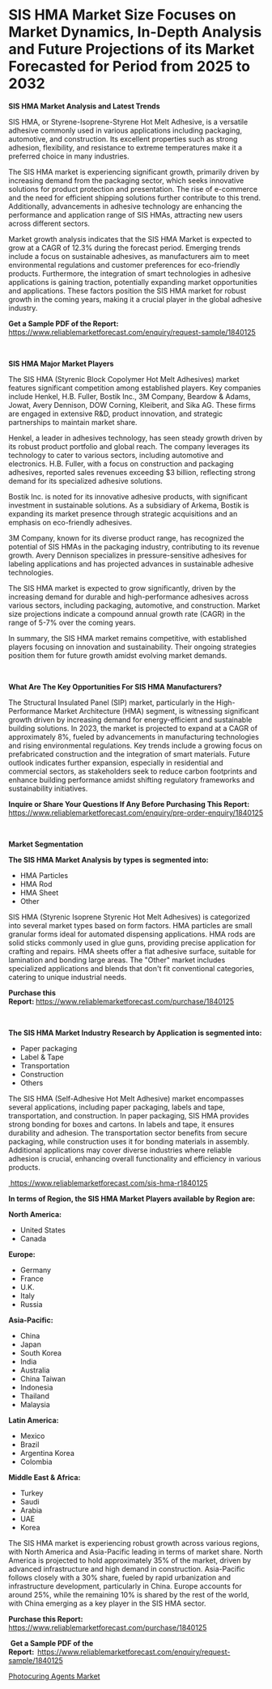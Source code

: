 <p><h1>SIS HMA Market Size Focuses on Market Dynamics, In-Depth Analysis and Future Projections of its Market Forecasted for Period from 2025 to 2032</h1></p><p><strong>SIS HMA Market Analysis and Latest Trends</strong></p>
<p><p>SIS HMA, or Styrene-Isoprene-Styrene Hot Melt Adhesive, is a versatile adhesive commonly used in various applications including packaging, automotive, and construction. Its excellent properties such as strong adhesion, flexibility, and resistance to extreme temperatures make it a preferred choice in many industries.</p><p>The SIS HMA market is experiencing significant growth, primarily driven by increasing demand from the packaging sector, which seeks innovative solutions for product protection and presentation. The rise of e-commerce and the need for efficient shipping solutions further contribute to this trend. Additionally, advancements in adhesive technology are enhancing the performance and application range of SIS HMAs, attracting new users across different sectors.</p><p>Market growth analysis indicates that the SIS HMA Market is expected to grow at a CAGR of 12.3% during the forecast period. Emerging trends include a focus on sustainable adhesives, as manufacturers aim to meet environmental regulations and customer preferences for eco-friendly products. Furthermore, the integration of smart technologies in adhesive applications is gaining traction, potentially expanding market opportunities and applications. These factors position the SIS HMA market for robust growth in the coming years, making it a crucial player in the global adhesive industry.</p></p>
<p><strong>Get a Sample PDF of the Report:&nbsp;</strong> <a href="https://www.reliablemarketforecast.com/enquiry/request-sample/1840125?utm_campaign=2011&utm_medium=2&utm_source=Github&utm_content=ia&utm_term=15022025&utm_id=sis-hma">https://www.reliablemarketforecast.com/enquiry/request-sample/1840125</a></p>
<p>&nbsp;</p>
<p><strong>SIS HMA Major Market Players</strong></p>
<p><p>The SIS HMA (Styrenic Block Copolymer Hot Melt Adhesives) market features significant competition among established players. Key companies include Henkel, H.B. Fuller, Bostik Inc., 3M Company, Beardow & Adams, Jowat, Avery Dennison, DOW Corning, Kleiberit, and Sika AG. These firms are engaged in extensive R&D, product innovation, and strategic partnerships to maintain market share.</p><p>Henkel, a leader in adhesives technology, has seen steady growth driven by its robust product portfolio and global reach. The company leverages its technology to cater to various sectors, including automotive and electronics. H.B. Fuller, with a focus on construction and packaging adhesives, reported sales revenues exceeding $3 billion, reflecting strong demand for its specialized adhesive solutions.</p><p>Bostik Inc. is noted for its innovative adhesive products, with significant investment in sustainable solutions. As a subsidiary of Arkema, Bostik is expanding its market presence through strategic acquisitions and an emphasis on eco-friendly adhesives.</p><p>3M Company, known for its diverse product range, has recognized the potential of SIS HMAs in the packaging industry, contributing to its revenue growth. Avery Dennison specializes in pressure-sensitive adhesives for labeling applications and has projected advances in sustainable adhesive technologies.</p><p>The SIS HMA market is expected to grow significantly, driven by the increasing demand for durable and high-performance adhesives across various sectors, including packaging, automotive, and construction. Market size projections indicate a compound annual growth rate (CAGR) in the range of 5-7% over the coming years.</p><p>In summary, the SIS HMA market remains competitive, with established players focusing on innovation and sustainability. Their ongoing strategies position them for future growth amidst evolving market demands.</p></p>
<p>&nbsp;</p>
<p><strong>What Are The Key Opportunities For SIS HMA Manufacturers?</strong></p>
<p><p>The Structural Insulated Panel (SIP) market, particularly in the High-Performance Market Architecture (HMA) segment, is witnessing significant growth driven by increasing demand for energy-efficient and sustainable building solutions. In 2023, the market is projected to expand at a CAGR of approximately 8%, fueled by advancements in manufacturing technologies and rising environmental regulations. Key trends include a growing focus on prefabricated construction and the integration of smart materials. Future outlook indicates further expansion, especially in residential and commercial sectors, as stakeholders seek to reduce carbon footprints and enhance building performance amidst shifting regulatory frameworks and sustainability initiatives.</p></p>
<p><strong>Inquire or Share Your Questions If Any Before Purchasing This Report:</strong> <a href="https://www.reliablemarketforecast.com/enquiry/pre-order-enquiry/1840125?utm_campaign=2011&utm_medium=2&utm_source=Github&utm_content=ia&utm_term=15022025&utm_id=sis-hma">https://www.reliablemarketforecast.com/enquiry/pre-order-enquiry/1840125</a></p>
<p>&nbsp;</p>
<p><strong>Market Segmentation</strong></p>
<p><strong>The SIS HMA Market Analysis by types is segmented into:</strong></p>
<p><ul><li>HMA Particles</li><li>HMA Rod</li><li>HMA Sheet</li><li>Other</li></ul></p>
<p><p>SIS HMA (Styrenic Isoprene Styrenic Hot Melt Adhesives) is categorized into several market types based on form factors. HMA particles are small granular forms ideal for automated dispensing applications. HMA rods are solid sticks commonly used in glue guns, providing precise application for crafting and repairs. HMA sheets offer a flat adhesive surface, suitable for lamination and bonding large areas. The "Other" market includes specialized applications and blends that don't fit conventional categories, catering to unique industrial needs.</p></p>
<p><strong>Purchase this Report:&nbsp;</strong><a href="https://www.reliablemarketforecast.com/purchase/1840125?utm_campaign=2011&utm_medium=2&utm_source=Github&utm_content=ia&utm_term=15022025&utm_id=sis-hma">https://www.reliablemarketforecast.com/purchase/1840125</a></p>
<p>&nbsp;</p>
<p><strong>The SIS HMA Market Industry Research by Application is segmented into:</strong></p>
<p><ul><li>Paper packaging</li><li>Label & Tape</li><li>Transportation</li><li>Construction</li><li>Others</li></ul></p>
<p><p>The SIS HMA (Self-Adhesive Hot Melt Adhesive) market encompasses several applications, including paper packaging, labels and tape, transportation, and construction. In paper packaging, SIS HMA provides strong bonding for boxes and cartons. In labels and tape, it ensures durability and adhesion. The transportation sector benefits from secure packaging, while construction uses it for bonding materials in assembly. Additional applications may cover diverse industries where reliable adhesion is crucial, enhancing overall functionality and efficiency in various products.</p></p>
<p><a href="https://www.reliablemarketforecast.com/sis-hma-r1840125?utm_campaign=2011&utm_medium=2&utm_source=Github&utm_content=ia&utm_term=15022025&utm_id=sis-hma">&nbsp;https://www.reliablemarketforecast.com/sis-hma-r1840125</a></p>
<p><strong>In terms of Region, the SIS HMA Market Players available by Region are:</strong></p>
<p>
    <p> <strong> North America: </strong>
        <ul>
            <li>United States</li>
            <li>Canada</li>
        </ul>
        </p> 
    <p> <strong> Europe: </strong>
        <ul>
            <li>Germany</li>
            <li>France</li>
            <li>U.K.</li>
            <li>Italy</li>
            <li>Russia</li>
        </ul>
        </p> 
    <p> <strong> Asia-Pacific: </strong>
        <ul>
            <li>China</li>
            <li>Japan</li>
            <li>South Korea</li>
            <li>India</li>
            <li>Australia</li>
            <li>China Taiwan</li>
            <li>Indonesia</li>
            <li>Thailand</li>
            <li>Malaysia</li>
        </ul>
        </p> 
    <p> <strong> Latin America: </strong>
        <ul>
            <li>Mexico</li>
            <li>Brazil</li>
            <li>Argentina Korea</li>
            <li>Colombia</li>
        </ul>
        </p> 
    <p> <strong> Middle East & Africa: </strong>
        <ul>
            <li>Turkey</li>
            <li>Saudi</li>
            <li>Arabia</li>
            <li>UAE</li>
            <li>Korea</li>
        </ul>
    </p>
    </p>
<p><p>The SIS HMA market is experiencing robust growth across various regions, with North America and Asia-Pacific leading in terms of market share. North America is projected to hold approximately 35% of the market, driven by advanced infrastructure and high demand in construction. Asia-Pacific follows closely with a 30% share, fueled by rapid urbanization and infrastructure development, particularly in China. Europe accounts for around 25%, while the remaining 10% is shared by the rest of the world, with China emerging as a key player in the SIS HMA sector.</p></p>
<p><strong>Purchase this Report: </strong><a href="https://www.reliablemarketforecast.com/purchase/1840125?utm_campaign=2011&utm_medium=2&utm_source=Github&utm_content=ia&utm_term=15022025&utm_id=sis-hma">https://www.reliablemarketforecast.com/purchase/1840125</a></p>
<p>&nbsp;<strong>Get a Sample PDF of the Report:&nbsp;&nbsp;</strong><a href="https://www.reliablemarketforecast.com/enquiry/request-sample/1840125?utm_campaign=2011&utm_medium=2&utm_source=Github&utm_content=ia&utm_term=15022025&utm_id=sis-hma">https://www.reliablemarketforecast.com/enquiry/request-sample/1840125</a></p>
<p><strong></strong></p>
<p><p><a href="https://github.com/ChiragRp1/Market-Research-Report-List-7/blob/main/photocuring-agents-market.md?utm_campaign=2011&utm_medium=2&utm_source=Github&utm_content=ia&utm_term=15022025&utm_id=sis-hma">Photocuring Agents Market</a></p></p>